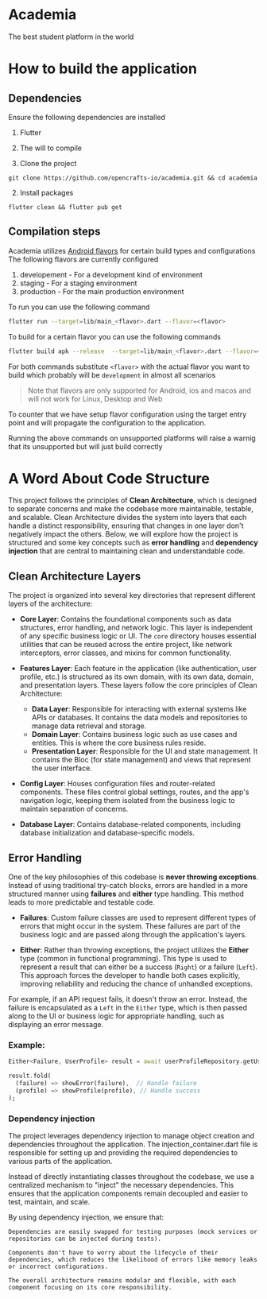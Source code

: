 # Academia

The best student platform in the world

# How to build the application

## Dependencies
Ensure the following dependencies are installed
1. Flutter
2. The will to compile


1. Clone the project

```
git clone https://github.com/opencrafts-io/academia.git && cd academia
```

2. Install packages

```
flutter clean && flutter pub get
```

## Compilation steps

Academia utilizes [Android flavors](https://developer.android.com/build/build-variants) for certain build types and configurations
The following flavors are currently configured

1. developement - For a development kind of environment
2. staging - For a staging environment
3. production - For the main production environment

To run you can use the following command

```bash
flutter run --target=lib/main_<flavor>.dart --flavor=<flavor>
```

To build for a certain flavor you can use the following commands

```bash
flutter build apk --release  --target=lib/main_<flavor>.dart --flavor=<flavor>
```

For both commands substitute `<flavor>` with the actual flavor you want to build which probably will be `development`
in almost all scenarios

> Note that flavors are only supported for Android, ios and macos and will not work for Linux, Desktop and Web

To counter that we have setup flavor configuration using the target entry point and will propagate the configuration
to the application. 

Running the above commands on unsupported platforms will raise a warnig that its unsupported but will just build correctly



#  A Word About Code Structure

This project follows the principles of **Clean Architecture**, which is designed to separate concerns and make the codebase more maintainable, testable, and scalable. Clean Architecture divides the system into layers that each handle a distinct responsibility, ensuring that changes in one layer don't negatively impact the others. Below, we will explore how the project is structured and some key concepts such as **error handling** and **dependency injection** that are central to maintaining clean and understandable code.

## Clean Architecture Layers

The project is organized into several key directories that represent different layers of the architecture:

- **Core Layer**: Contains the foundational components such as data structures, error handling, and network logic. This layer is independent of any specific business logic or UI. The `core` directory houses essential utilities that can be reused across the entire project, like network interceptors, error classes, and mixins for common functionality.
  
- **Features Layer**: Each feature in the application (like authentication, user profile, etc.) is structured as its own domain, with its own data, domain, and presentation layers. These layers follow the core principles of Clean Architecture:
    - **Data Layer**: Responsible for interacting with external systems like APIs or databases. It contains the data models and repositories to manage data retrieval and storage.
    - **Domain Layer**: Contains business logic such as use cases and entities. This is where the core business rules reside.
    - **Presentation Layer**: Responsible for the UI and state management. It contains the Bloc (for state management) and views that represent the user interface.

- **Config Layer**: Houses configuration files and router-related components. These files control global settings, routes, and the app's navigation logic, keeping them isolated from the business logic to maintain separation of concerns.

- **Database Layer**: Contains database-related components, including database initialization and database-specific models.

## Error Handling

One of the key philosophies of this codebase is **never throwing exceptions**. Instead of using traditional try-catch blocks, errors are handled in a more structured manner using **failures** and **either** type handling. This method leads to more predictable and testable code.

- **Failures**: Custom failure classes are used to represent different types of errors that might occur in the system. These failures are part of the business logic and are passed along through the application's layers.

- **Either**: Rather than throwing exceptions, the project utilizes the **Either** type (common in functional programming). This type is used to represent a result that can either be a success (`Right`) or a failure (`Left`). This approach forces the developer to handle both cases explicitly, improving reliability and reducing the chance of unhandled exceptions.

For example, if an API request fails, it doesn't throw an error. Instead, the failure is encapsulated as a `Left` in the `Either` type, which is then passed along to the UI or business logic for appropriate handling, such as displaying an error message.

### Example:
```dart
Either<Failure, UserProfile> result = await userProfileRepository.getUserProfile();

result.fold(
  (failure) => showError(failure),  // Handle failure
  (profile) => showProfile(profile), // Handle success
);
```

### Dependency injection
The project leverages dependency injection to manage object creation and dependencies throughout the application. The injection_container.dart file is responsible for setting up and providing the required dependencies to various parts of the application.

Instead of directly instantiating classes throughout the codebase, we use a centralized mechanism to "inject" the necessary dependencies. This ensures that the application components remain decoupled and easier to test, maintain, and scale.

By using dependency injection, we ensure that:

    Dependencies are easily swapped for testing purposes (mock services or repositories can be injected during tests).

    Components don't have to worry about the lifecycle of their dependencies, which reduces the likelihood of errors like memory leaks or incorrect configurations.

    The overall architecture remains modular and flexible, with each component focusing on its core responsibility.

